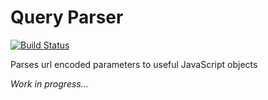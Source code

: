# Query Parser
[![Build Status](https://travis-ci.org/eduardo-matos/query-parser.svg?branch=master)](https://travis-ci.org/eduardo-matos/query-parser)

Parses url encoded parameters to useful JavaScript objects

_Work in progress..._
